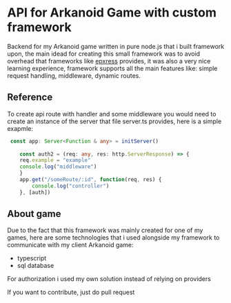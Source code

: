 # API for Arkanoid Game with custom framework

Backend for my Arkanoid game written in pure node.js that i built framework upon, the main idead for creating this small framework was to avoid overhead that frameworks like [epxress](https://expressjs.com/en/api.html) provides, it was also a very nice learning experience, framework supports all the main features like: simple request handling, middleware, dynamic routes.

## Reference
To create api route with handler and some middleware you would need to create an instance of the server that file server.ts provides, here is a simple exapmle:

```typescript
 const app: Server<Function & any> = initServer()
    
    const auth2 = (req: any, res: http.ServerResponse) => {
    req.example = "example"
    console.log("middleware")
    }
    app.get("/someRoute/:id", function(req, res) {
        console.log("controller")
    }, [auth])
```

## About game
Due to the fact that this framework was mainly created for one of my games, here are some technologies that i used alongside my framework to communicate with my client Arkanoid game:
- typescript
- sql database

For authorization i used my own solution instead of relying on providers

If you want to contribute, just do pull request